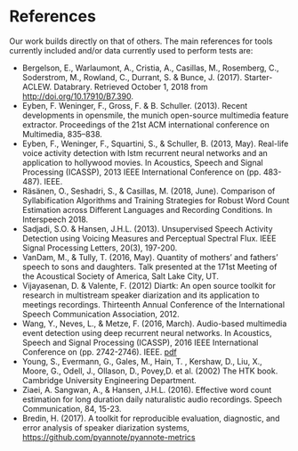 

# References

Our work builds directly on that of others. The main references for tools currently included and/or data currently used to perform tests are:

- Bergelson, E., Warlaumont, A., Cristia, A., Casillas, M., Rosemberg, C., Soderstrom, M., Rowland, C., Durrant, S. & Bunce, J. (2017). Starter-ACLEW. Databrary. Retrieved October 1, 2018 from http://doi.org/10.17910/B7.390.
- Eyben, F. Weninger, F., Gross, F. & B. Schuller. (2013). Recent developments in opensmile, the munich open-source multimedia feature extractor. Proceedings of the 21st ACM international conference on Multimedia, 835–838.  
- Eyben, F., Weninger, F., Squartini, S., & Schuller, B. (2013, May). Real-life voice activity detection with lstm recurrent neural networks and an application to hollywood movies. In Acoustics, Speech and Signal Processing (ICASSP), 2013 IEEE International Conference on (pp. 483-487). IEEE.
- Räsänen, O., Seshadri, S., & Casillas, M. (2018, June). Comparison of Syllabification Algorithms and Training Strategies for Robust Word Count Estimation across Different Languages and Recording Conditions. In Interspeech 2018.
-  Sadjadi, S.O. &  Hansen, J.H.L. (2013). Unsupervised Speech Activity Detection using Voicing Measures and Perceptual Spectral Flux. IEEE Signal Processing Letters, 20(3),  197-200.
- VanDam, M., & Tully, T. (2016, May). Quantity of mothers’ and fathers’ speech to sons and daughters. Talk presented at the 171st Meeting of the Acoustical Society of America, Salt Lake City, UT.
- Vijayasenan, D. & Valente, F. (2012) Diartk: An open source toolkit for research in multistream speaker diarization and its application to meetings recordings. Thirteenth Annual Conference of the International Speech Communication Association, 2012.
- Wang, Y., Neves, L., & Metze, F. (2016, March). Audio-based multimedia event detection using deep recurrent neural networks. In Acoustics, Speech and Signal Processing (ICASSP), 2016 IEEE International Conference on (pp. 2742-2746). IEEE. [pdf](http://www.cs.cmu.edu/~yunwang/papers/icassp16.pdf)
- Young, S., Evermann, G., Gales, M., Hain, T. , Kershaw, D., Liu, X., Moore, G., Odell, J., Ollason, D., Povey,D. et al. (2002) The HTK book. Cambridge University Engineering Department.
- Ziaei, A. Sangwan, A., & Hansen, J.H.L.  (2016). Effective word count estimation for long duration daily naturalistic audio recordings. Speech Communication, 84, 15-23. 
- Bredin, H. (2017). A toolkit for reproducible evaluation, diagnostic, and error analysis of speaker diarization systems, https://github.com/pyannote/pyannote-metrics
